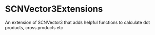 SCNVector3Extensions
====================

An extension of SCNVector3 that adds helpful functions to calculate dot products, cross products etc
